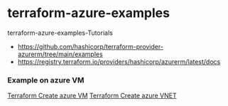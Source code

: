 # terraform-azure-examples
terraform-azure-examples-Tutorials
- https://github.com/hashicorp/terraform-provider-azurerm/tree/main/examples
- https://registry.terraform.io/providers/hashicorp/azurerm/latest/docs


### Example on azure VM
[Terraform Create azure VM](azure-vm)
[Terraform Create azure VNET](azure-vnet)
